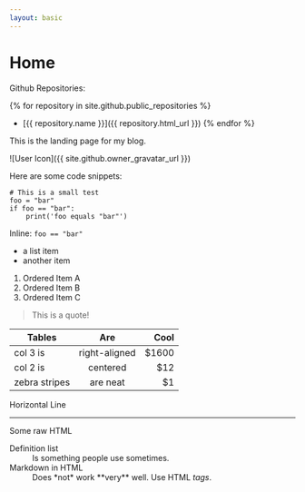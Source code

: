 ```yaml
---
layout: basic
---
```


# Home

Github Repositories:

{% for repository in site.github.public_repositories %}
  * [{{ repository.name }}]({{ repository.html_url }})
{% endfor %}

This is the landing page for my blog.

![User Icon]({{ site.github.owner_gravatar_url }})

Here are some code snippets:
```
# This is a small test
foo = "bar"
if foo == "bar":
    print('foo equals "bar"')
```

Inline: `foo == "bar"`

- a list item
- another item

1. Ordered Item A
2. Ordered Item B
3. Ordered Item C

> This is a quote!

| Tables        | Are           | Cool  |
| ------------- |:-------------:| -----:|
| col 3 is      | right-aligned | $1600 |
| col 2 is      | centered      |   $12 |
| zebra stripes | are neat      |    $1 |

Horizontal Line

---

Some raw HTML

<dl>
  <dt>Definition list</dt>
  <dd>Is something people use sometimes.</dd>

  <dt>Markdown in HTML</dt>
  <dd>Does *not* work **very** well. Use HTML <em>tags</em>.</dd>
</dl>
